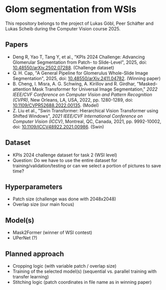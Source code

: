 # Glom segmentation from WSIs

This repository belongs to the project of Lukas Göbl, Peer Schäfter and Lukas Scheib during the Computer Vision course 2025.

## Papers
- Deng R, Yao T, Tang Y, et al., "KPIs 2024 Challenge: Advancing Glomerular Segmentation from Patch- to Slide-Level", 2025, doi: [10.48550/arXiv.2502.07288](https://doi.org/10.48550/arXiv.2502.07288). (Challenge dataset)
- Q. H. Cap, "A General Pipeline for Glomerulus Whole-Slide Image Segmentation", 2025, doi: [10.48550/arXiv.2411.04782](https://doi.org/10.48550/arXiv.2411.04782). (Winning paper)
- B. Cheng, I. Misra, A. G. Schwing, A. Kirillov and R. Girdhar, "Masked-attention Mask Transformer for Universal Image Segmentation," *2022 IEEE/CVF Conference on Computer Vision and Pattern Recognition (CVPR)*, New Orleans, LA, USA, 2022, pp. 1280-1289, doi: [10.1109/CVPR52688.2022.00135](https://doi.org/10.1109/CVPR52688.2022.00135). (Model)
- Z. Liu et al., "Swin Transformer: Hierarchical Vision Transformer using Shifted Windows", *2021 IEEE/CVF International Conference on Computer Vision (ICCV)*, Montreal, QC, Canada, 2021, pp. 9992-10002, doi: [10.1109/ICCV48922.2021.00986](https://doi.org/10.1109/ICCV48922.2021.00986). (Swin)

## Dataset 
- KPIs 2024 challenge dataset for task 2 (WSI level)
- Question: Do we have to use the entire dataset for training/validation/testing or can we select a portion of pictures to save time?
  
## Hyperparameters
- Patch size (challenge was done with 2048x2048)
- Overlap size (our main focus)

## Model(s) 
- Mask2Former (winner of WSI contest)
- UPerNet (?)

## Planned approach
- Cropping logic (with variable patch / overlap size)
- Training of the selected model(s) (sequential vs. parallel training with transfer learning)
- Stitching logic (patch coordinates in file name as in winning paper)
